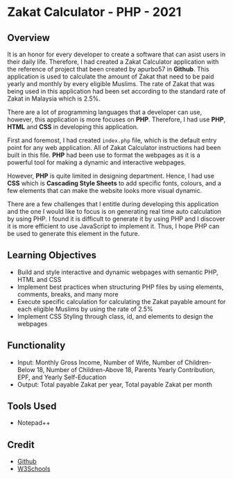 # Zakat Calculator - PHP - 2021

## Overview

It is an honor for every developer to create a software that can asist users in their daily life. Therefore, I had created a Zakat Calculator application with the reference of project that been created by apurbo57 in **Github**. This application is used to calculate the amount of Zakat that need to be paid yearly and monthly by every eligible Muslims. The rate of Zakat that was being used in this application had been set according to the standard rate of Zakat in Malaysia which is 2.5%. 

There are a lot of programming languages that a developer can use, however, this application is more focuses on **PHP**. Therefore, I had use **PHP**, **HTML** and **CSS** in developing this application.  

First and foremost, I had created `index.php` file, which is the default entry point for any web application. All of Zakat Calculator instructions had been built in this file. **PHP** had been use to format the webpages as it is a powerful tool for making a dynamic and interactive webpages. 

However, **PHP** is quite limited in designing department. Hence, I had use **CSS** which is **Cascading Style Sheets** to add specific fonts, colours, and a few elements that can make the website looks more visual dynamic.

There are a few challenges that I entitle during developing this application and the one I would like to focus is on generating real time auto calculation by using PHP. I found it is difficult to generate it by using PHP and I discover it is more efficient to use JavaScript to implement it. Thus, I hope PHP can be used to generate this element in the future.      

## Learning Objectives

* Build and style interactive and dynamic webpages with semantic PHP, HTML and CSS
* Implement best practices when structuring PHP files by using elements, comments, breaks, and many more
* Execute specific calculation for calculating the Zakat payable amount for each eligible Muslims by using the rate of 2.5%
* Implement CSS Styling through class, id, and elements to design the webpages

## Functionality

* Input: Monthly Gross Income, Number of Wife, Number of Children-Below 18, Number of Children-Above 18, Parents Yearly Contribution, EPF, and Yearly Self-Education
* Output: Total payable Zakat per year, Total payable Zakat per month

## Tools Used

* Notepad++

## Credit

* [Github](https://github.com/apurbo57/zakat_calculator.git)
* [W3Schools](https://www.w3schools.com/default.asp)

